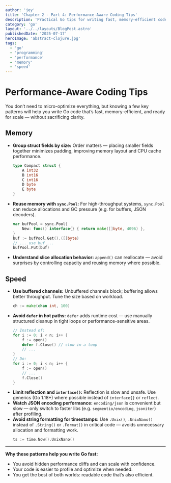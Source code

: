 ```yaml
---
author: 'jey'
title: 'Chapter 2 - Part 4: Performance-Aware Coding Tips'
description: 'Practical Go tips for writing fast, memory-efficient code that scales.'
category: 'go'
layout: '../../layouts/BlogPost.astro'
publishedDate: '2025-07-17'
heroImage: 'abstract-clojure.jpg'
tags:
  - 'go'
  - 'programming'
  - 'performance'
  - 'memory'
  - 'speed'
---
```


# Performance-Aware Coding Tips

You don’t need to micro-optimize everything, but knowing a few key patterns will help you write Go code that’s fast, memory-efficient, and ready for scale — without sacrificing clarity.

## Memory

- **Group struct fields by size:**
  Order matters — placing smaller fields together minimizes padding, improving memory layout and CPU cache performance.
  ```go
  type Compact struct {
      A int32
      B int16
      C int16
      D byte
      E byte
  }
  ```
- **Reuse memory with `sync.Pool`:**
  For high-throughput systems, `sync.Pool` can reduce allocations and GC pressure (e.g. for buffers, JSON decoders).
  ```go
  var bufPool = sync.Pool{
      New: func() interface{} { return make([]byte, 4096) },
  }
  buf := bufPool.Get().([]byte)
  // ... use buf ...
  bufPool.Put(buf)
  ```
- **Understand slice allocation behavior:**
  `append()` can reallocate — avoid surprises by controlling capacity and reusing memory where possible.

## Speed

- **Use buffered channels:**
  Unbuffered channels block; buffering allows better throughput. Tune the size based on workload.
  ```go
  ch := make(chan int, 100)
  ```
- **Avoid `defer` in hot paths:**
  `defer` adds runtime cost — use manually structured cleanup in tight loops or performance-sensitive areas.
  ```go
  // Instead of:
  for i := 0; i < n; i++ {
      f := open()
      defer f.Close() // slow in a loop
      // ...
  }
  // Do:
  for i := 0; i < n; i++ {
      f := open()
      // ...
      f.Close()
  }
  ```
- **Limit reflection and `interface{}`:**
  Reflection is slow and unsafe. Use generics (Go 1.18+) where possible instead of `interface{}` or `reflect`.
- **Watch JSON encoding performance:**
  `encoding/json` is convenient but slow — only switch to faster libs (e.g. `segmentio/encoding`, `jsoniter`) after profiling.
- **Avoid string formatting for timestamps:**
  Use `.Unix()`, `.UnixNano()` instead of `.String()` or `.Format()` in critical code — avoids unnecessary allocation and formatting work.
  ```go
  ts := time.Now().UnixNano()
  ```

---

**Why these patterns help you write Go fast:**
- You avoid hidden performance cliffs and can scale with confidence.
- Your code is easier to profile and optimize when needed.
- You get the best of both worlds: readable code that’s also efficient.
